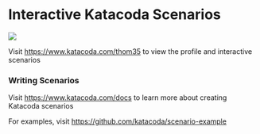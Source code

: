# Interactive Katacoda Scenarios

[![](http://shields.katacoda.com/katacoda/thom35/count.svg)](https://www.katacoda.com/thom35 "Get your profile on Katacoda.com")

Visit https://www.katacoda.com/thom35 to view the profile and interactive scenarios

### Writing Scenarios
Visit https://www.katacoda.com/docs to learn more about creating Katacoda scenarios

For examples, visit https://github.com/katacoda/scenario-example
